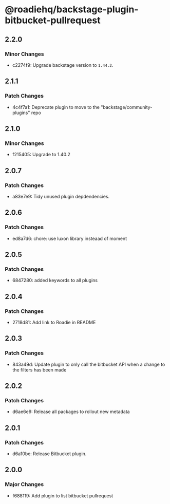 # @roadiehq/backstage-plugin-bitbucket-pullrequest

## 2.2.0

### Minor Changes

- c2274f9: Upgrade backstage version to `1.44.2`.

## 2.1.1

### Patch Changes

- 4c4f7a1: Deprecate plugin to move to the "backstage/community-plugins" repo

## 2.1.0

### Minor Changes

- f215405: Upgrade to 1.40.2

## 2.0.7

### Patch Changes

- a83e7e9: Tidy unused plugin depdendencies.

## 2.0.6

### Patch Changes

- ed8a7d6: chore: use luxon library insteaad of moment

## 2.0.5

### Patch Changes

- 6847280: added keywords to all plugins

## 2.0.4

### Patch Changes

- 2718d81: Add link to Roadie in README

## 2.0.3

### Patch Changes

- 843a49d: Update plugin to only call the bitbucket API when a change to the filters has been made

## 2.0.2

### Patch Changes

- d6ae6e9: Release all packages to rollout new metadata

## 2.0.1

### Patch Changes

- d6a10be: Release Bitbucket plugin.

## 2.0.0

### Major Changes

- f688119: Add plugin to list bitbucket pullrequest

